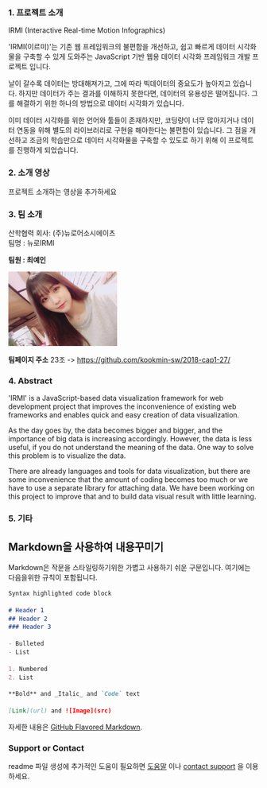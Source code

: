 
### 1. 프로젝트 소개
IRMI (Interactive Real-time Motion Infographics)


'IRMI(이르미)'는 기존 웹 프레임워크의 불편함을 개선하고, 쉽고 빠르게 데이터 시각화물을 구축할 수 있게 도와주는
JavaScript 기반 웹용 데이터 시각화 프레임워크 개발 프로젝트 입니다.

날이 갈수록 데이터는 방대해져가고, 그에 따라 빅데이터의 중요도가 높아지고 있습니다. 
하지만 데이터가 주는 결과를 이해하지 못한다면, 데이터의 유용성은 떨어집니다. 그를 해결하기 위한 하나의 방법으로 데이터 시각화가 있습니다. 

이미 데이터 시각화를 위한 언어와 툴들이 존재하지만, 코딩량이 너무 많아지거나 데이터 연동을 위해 별도의 라이브러리로 구현을 해야한다는 불편함이 있습니다.
그 점을 개선하고 조금의 학습만으로 데이터 시각화물을 구축할 수 있도로 하기 위해 이 프로젝트를 진행하게 되었습니다.


### 2. 소개 영상

프로젝트 소개하는 영상을 추가하세요

### 3. 팀 소개

산학협력 회사: (주)뉴로어소시에이츠 <br>
팀명 : 뉴로IRMI <br>

**팀원 : 최예인** <br>

<img src="KakaoTalk_Photo_2018-03-09-14-14-38.jpeg" width="220" height="150">


**팀페이지 주소** 23조 -> https://github.com/kookmin-sw/2018-cap1-27/

### 4. Abstract


'IRMI' is a JavaScript-based data visualization framework for web development project that improves the inconvenience of existing web frameworks and enables quick and easy creation of data visualization.

As the day goes by, the data becomes bigger and bigger, and the importance of big data is increasing accordingly. However, the data is less useful, if you do not understand the meaning of the data. One way to solve this problem is to visualize the data.

There are already languages and tools for data visualization, but there are some inconvenience that the amount of coding becomes too much or we have to use a separate library for attaching data. We have been working on this project to improve that and to build data visual result with little learning.


### 5. 기타











## Markdown을 사용하여 내용꾸미기

Markdown은 작문을 스타일링하기위한 가볍고 사용하기 쉬운 구문입니다. 여기에는 다음을위한 규칙이 포함됩니다.

```markdown
Syntax highlighted code block

# Header 1
## Header 2
### Header 3

- Bulleted
- List

1. Numbered
2. List

**Bold** and _Italic_ and `Code` text

[Link](url) and ![Image](src)
```

자세한 내용은 [GitHub Flavored Markdown](https://guides.github.com/features/mastering-markdown/).

### Support or Contact

readme 파일 생성에 추가적인 도움이 필요하면 [도움말](https://help.github.com/articles/about-readmes/) 이나 [contact support](https://github.com/contact) 을 이용하세요.
